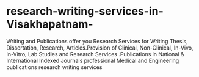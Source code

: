 # research-writing-services-in-Visakhapatnam-
Writing and Publications offer you Research Services for Writing Thesis, Dissertation, Research, Articles.Provision of Clinical, Non-Clinical, In-Vivo, In-Vitro, Lab Studies and Research Services .Publications in National &amp; International Indexed Journals professional Medical and Engineering publications research writing services 
